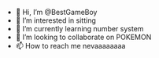 - 👋 Hi, I’m @BestGameBoy
- 👀 I’m interested in sitting
- 🌱 I’m currently learning number system
- 💞️ I’m looking to collaborate on POKEMON
- 📫 How to reach me nevaaaaaaaa

<!---
BestGameBoy/BestGameBoy is a ✨ special ✨ repository because its `README.md` (this file) appears on your GitHub profile.
You can click the Preview link to take a look at your changes.
--->
